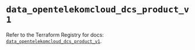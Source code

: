 # `data_opentelekomcloud_dcs_product_v1`

Refer to the Terraform Registry for docs: [`data_opentelekomcloud_dcs_product_v1`](https://registry.terraform.io/providers/opentelekomcloud/opentelekomcloud/1.36.2/docs/data-sources/dcs_product_v1).
